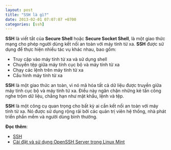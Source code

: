 ```yaml
---
layout: post
title: "SSH là gì?"
date: 2013-02-01 07:07:07 +0700
categories: [ssh]
---
```


**SSH** là viết tắt của **Secure Shell** hoặc **Secure Socket Shell**, là một giao thức mạng cho phép người dùng kết nối an toàn với máy tính từ xa. **SSH** được sử dụng để thực hiện nhiều tác vụ khác nhau, bao gồm:  

- Truy cập vào máy tính từ xa và sử dụng shell
- Chuyển tệp giữa máy tính cục bộ và máy tính từ xa
- Chạy các lệnh trên máy tính từ xa
- Cấu hình máy tính từ xa

**SSH** là một giao thức an toàn, vì nó mã hóa tất cả dữ liệu được truyền giữa máy tính cục bộ và máy tính từ xa. Điều này ngăn chặn những kẻ tấn công nghe trộm dữ liệu, chẳng hạn như mật khẩu, lệnh và tệp.  

**SSH** là một công cụ quan trọng cho bất kỳ ai cần kết nối an toàn với máy tính từ xa. Nó được sử dụng rộng rãi bởi các quản trị viên hệ thống, nhà phát triển phần mềm và người dùng bình thường.  

**Đọc thêm**:  
- [SSH](https://vi.wikipedia.org/wiki/SSH)  
- [Cài đặt và sử dụng OpenSSH Server trong Linux Mint](https://vegetaz.github.io/linux/ubuntu/ssh/2013/11/09/install-and-use-openssh-in-linux-mint.html)  

